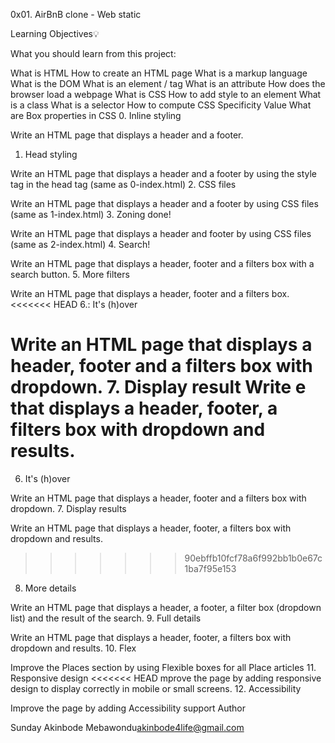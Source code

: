 0x01. AirBnB clone - Web static

Learning Objectives:bulb:

What you should learn from this project:

What is HTML
How to create an HTML page
What is a markup language
What is the DOM
What is an element / tag
What is an attribute
How does the browser load a webpage
What is CSS
How to add style to an element
What is a class
What is a selector
How to compute CSS Specificity Value
What are Box properties in CSS
0. Inline styling

Write an HTML page that displays a header and a footer.
1. Head styling

Write an HTML page that displays a header and a footer by using the style tag in the head tag (same as 0-index.html)
2. CSS files

Write an HTML page that displays a header and a footer by using CSS files (same as 1-index.html)
3. Zoning done!

Write an HTML page that displays a header and footer by using CSS files (same as 2-index.html)
4. Search!

Write an HTML page that displays a header, footer and a filters box with a search button.
5. More filters

Write an HTML page that displays a header, footer and a filters box.
<<<<<<< HEAD
6.: It's (h)over

Write an HTML page that displays a header, footer and a filters box with dropdown.
7. Display result
Write e that displays a header, footer, a filters box with dropdown and results.
=======
6. It's (h)over

Write an HTML page that displays a header, footer and a filters box with dropdown.
7. Display results

Write an HTML page that displays a header, footer, a filters box with dropdown and results.
>>>>>>> 90ebffb10fcf78a6f992bb1b0e67c1ba7f95e153
8. More details

Write an HTML page that displays a header, a footer, a filter box (dropdown list) and the result of the search.
9. Full details

Write an HTML page that displays a header, footer, a filters box with dropdown and results.
10. Flex

Improve the Places section by using Flexible boxes for all Place articles
11. Responsive design
<<<<<<< HEAD
mprove the page by adding responsive design to display correctly in mobile or small screens.
12. Accessibility

Improve the page by adding Accessibility support
Author

Sunday Akinbode Mebawondu<akinbode4life@gmail.com>
